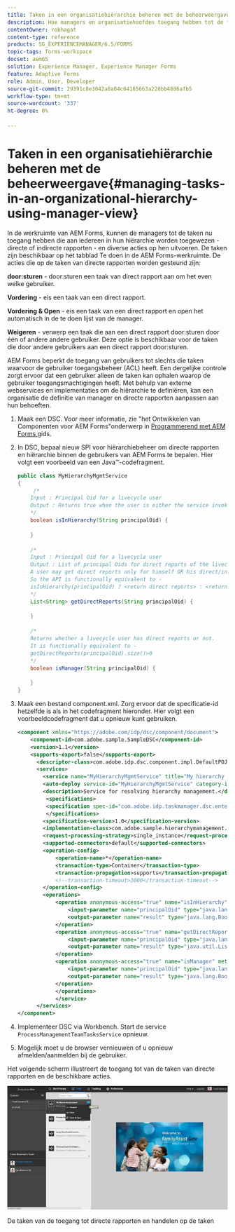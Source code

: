 ```yaml
---
title: Taken in een organisatiehiërarchie beheren met de beheerweergave
description: Hoe managers en organisatiehoofden toegang hebben tot de taken van hun directe en indirecte rapporten en deze kunnen bewerken op het tabblad Te doen in de AEM Forms-werkruimte.
contentOwner: robhagat
content-type: reference
products: SG_EXPERIENCEMANAGER/6.5/FORMS
topic-tags: forms-workspace
docset: aem65
solution: Experience Manager, Experience Manager Forms
feature: Adaptive Forms
role: Admin, User, Developer
source-git-commit: 29391c8e3042a8a04c64165663a228bb4886afb5
workflow-type: tm+mt
source-wordcount: '337'
ht-degree: 0%

---
```


# Taken in een organisatiehiërarchie beheren met de beheerweergave{#managing-tasks-in-an-organizational-hierarchy-using-manager-view}

In de werkruimte van AEM Forms, kunnen de managers tot de taken nu toegang hebben die aan iedereen in hun hiërarchie worden toegewezen - directe of indirecte rapporten - en diverse acties op hen uitvoeren. De taken zijn beschikbaar op het tabblad Te doen in de AEM Forms-werkruimte. De acties die op de taken van directe rapporten worden gesteund zijn:

**door:sturen** - door:sturen een taak van direct rapport aan om het even welke gebruiker.

**Vordering** - eis een taak van een direct rapport.

**Vordering &amp; Open** - eis een taak van een direct rapport en open het automatisch in de te doen lijst van de manager.

**Weigeren** - verwerp een taak die aan een direct rapport door:sturen door één of andere andere gebruiker. Deze optie is beschikbaar voor de taken die door andere gebruikers aan een direct rapport door:sturen.

AEM Forms beperkt de toegang van gebruikers tot slechts die taken waarvoor de gebruiker toegangsbeheer (ACL) heeft. Een dergelijke controle zorgt ervoor dat een gebruiker alleen de taken kan ophalen waarop de gebruiker toegangsmachtigingen heeft. Met behulp van externe webservices en implementaties om de hiërarchie te definiëren, kan een organisatie de definitie van manager en directe rapporten aanpassen aan hun behoeften.

1. Maak een DSC. Voor meer informatie, zie &quot;het Ontwikkelen van Componenten voor AEM Forms&quot;onderwerp in [ Programmerend met AEM Forms ](https://www.adobe.com/go/learn_aemforms_programming_63) gids.
1. In DSC, bepaal nieuw SPI voor hiërarchiebeheer om directe rapporten en hiërarchie binnen de gebruikers van AEM Forms te bepalen. Hier volgt een voorbeeld van een Java™-codefragment.

   ```java
   public class MyHierarchyMgmtService
   {
        /*
       Input : Principal Oid for a livecycle user
       Output : Returns true when the user is either the service invoker OR his direct/indirect report.
       */
       boolean isInHierarchy(String principalOid) {
   
       }
   
       /*
       Input : Principal Oid for a livecycle user
       Output : List of principal Oids for direct reports of the livecycle user
       A user may get direct reports only for himself OR his direct/indirect reports.
       So the API is functionally equivalent to -
       isInHierarchy(principalOid) ? <return direct reports> : <return empty list>
       */
       List<String> getDirectReports(String principalOid) {
   
       }
   
       /*
       Returns whether a livecycle user has direct reports or not.
       It is functionally equivalent to -
       getDirectReports(principalOid).size()>0
       */
       boolean isManager(String principalOid) {
   
       }
   }
   ```

1. Maak een bestand component.xml. Zorg ervoor dat de specificatie-id hetzelfde is als in het codefragment hieronder. Hier volgt een voorbeeldcodefragment dat u opnieuw kunt gebruiken.

   ```xml
   <component xmlns="https://adobe.com/idp/dsc/component/document">
       <component-id>com.adobe.sample.SampleDSC</component-id>
       <version>1.1</version>
       <supports-export>false</supports-export>
         <descriptor-class>com.adobe.idp.dsc.component.impl.DefaultPOJODescriptorImpl</descriptor-class>
         <services>
           <service name="MyHierarchyMgmtService" title="My hierarchy management service" orchestrateable="false">
           <auto-deploy service-id="MyHierarchyMgmtService" category-id="Sample DSC" major-version="1" minor-version="0" />
           <description>Service for resolving hierarchy management.</description>
            <specifications>
            <specification spec-id="com.adobe.idp.taskmanager.dsc.enterprise.HierarchyManagementProvider"/>
            </specifications>
           <specification-version>1.0</specification-version>
           <implementation-class>com.adobe.sample.hierarchymanagement.MyHierarchyMgmtService</implementation-class>
           <request-processing-strategy>single_instance</request-processing-strategy>
           <supported-connectors>default</supported-connectors>
           <operation-config>
               <operation-name>*</operation-name>
               <transaction-type>Container</transaction-type>
               <transaction-propagation>supports</transaction-propagation>
               <!--transaction-timeout>3000</transaction-timeout-->
           </operation-config>
           <operations>
               <operation anonymous-access="true" name="isInHierarchy" method="isInHierarchy">
                   <input-parameter name="principalOid" type="java.lang.String" />
                   <output-parameter name="result" type="java.lang.Boolean"/>
               </operation>
               <operation anonymous-access="true" name="getDirectReports" method="getDirectReports">
                   <input-parameter name="principalOid" type="java.lang.String" />
                   <output-parameter name="result" type="java.util.List"/>
               </operation>
               <operation anonymous-access="true" name="isManager" method="isManager">
                   <input-parameter name="principalOid" type="java.lang.String" />
                   <output-parameter name="result" type="java.lang.Boolean"/>
               </operation>
               </operations>
               </service>
         </services>
   </component>
   ```

1. Implementeer DSC via Workbench. Start de service `ProcessManagementTeamTasksService` opnieuw.
1. Mogelijk moet u de browser vernieuwen of u opnieuw afmelden/aanmelden bij de gebruiker.

Het volgende scherm illustreert de toegang tot van de taken van directe rapporten en de beschikbare acties.

![ cu_manager_view ](assets/cu_manager_view.png)

De taken van de toegang tot directe rapporten en handelen op de taken
